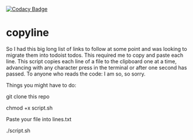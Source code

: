 [![Codacy Badge](https://api.codacy.com/project/badge/Grade/6769357862274ff08ecb91704515a9fd)](https://www.codacy.com/app/maxm215/copyline?utm_source=github.com&amp;utm_medium=referral&amp;utm_content=mbmartine/copyline&amp;utm_campaign=Badge_Grade)
# copyline

So I had this big long list of links to follow at some point and was looking to migrate them into todoist todos. This required me to copy and paste each line. This script copies each line of a file to the clipboard one at a time, advancing with any character press in the terminal or after one second has passed. To anyone who reads the code: I am so, so sorry. 


Things you might have to do:

git clone this repo

chmod +x script.sh

Paste your file into lines.txt

./script.sh
